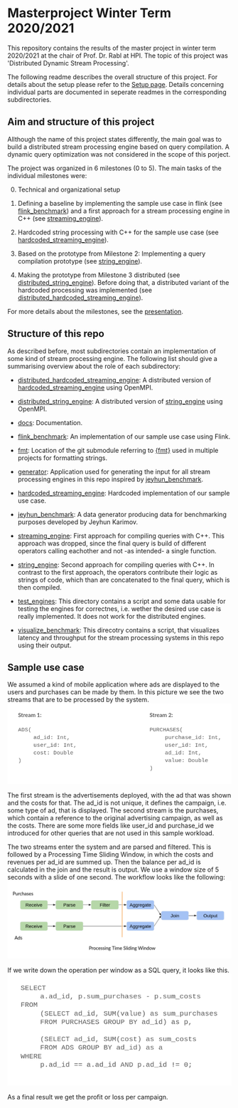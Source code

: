 # Masterproject Winter Term 2020/2021

This repository contains the results of the master project in winter term 2020/2021 at the chair of Prof. Dr. Rabl at HPI.
The topic of this project was 'Distributed Dynamic Stream Processing'.

The following readme describes the overall structure of this project. For details about the setup please refer to the [Setup page](SETUP.md). Details concerning individual parts are documented in seperate readmes in the corresponding subdirectories. 

## Aim and structure of this project

Allthough the name of this project states differently, the main goal was to build a distributed stream processing engine based on query compilation. A dynamic query optimization was not considered in the scope of this porject.

The project was organized in 6 milestones (0 to 5). The main tasks of the individual milestones were:

0. Technical and organizational setup

1. Defining a baseline by implementing the sample use case in flink (see [flink_benchmark](flink_benchmark)) and a first approach for a stream processing engine in C++ (see [streaming_engine](streaming_engine)).

2. Hardcoded string processing with C++ for the sample use case (see [hardcoded_streaming_engine](hardcoded_streaming_engine)).

3. Based on the prototype from Milestone 2: Implementing a query compilation prototype (see [string_engine](string_engine)).

4. Making the prototype from Milestone 3 distributed (see [distributed_string_engine](distributed_string_engine)). Before doing that, a distributed variant of the hardcoded processing was implemented (see [distributed_hardcoded_streaming_engine](distributed_hardcoded_streaming_engine)).

For more details about the milestones, see the [presentation](docs/milestones.pdf).

## Structure of this repo

As described before, most subdirectories contain an implementation of some kind of stream processing engine. The following list should give a summarising overview about the role of each subdirectory:

- [distributed_hardcoded_streaming_engine](distributed_hardcoded_streaming_engine): A distributed version of [hardcoded_streaming_engine](hardcoded_streaming_engine) using OpenMPI.

- [distributed_string_engine](distributed_string_engine): A distributed version of [string_engine](string_engine) using OpenMPI.

- [docs](docs): Documentation.

- [flink_benchmark](flink_benchmark): An implementation of our sample use case using Flink.

- [fmt](fmt): Location of the git submodule referring to [{fmt}](https://github.com/fmtlib/fmt/) used in multiple projects for formatting strings.

- [generator](generator): Application used for generating the input for all stream processing engines in this repo inspired by [jeyhun_benchmark](jeyhun_benchmark).

- [hardcoded_streaming_engine](hardcoded_streaming_engine): Hardcoded implementation of our sample use case.

- [jeyhun_benchmark](jeyhun_benchmark): A data generator producing data for benchmarking purposes developed by Jeyhun Karimov.

- [streaming_engine](streaming_engine): First approach for compiling queries with C++. This approach was dropped, since the final query is build of different operators calling eachother and not -as intended- a single function.

- [string_engine](string_engine): Second approach for compiling queries with C++. In contrast to the first approach, the operators contribute their logic as strings of code, which than are concatenated to the final query, which is then compiled.

- [test_engines](test_engines): This directory contains a script and some data usable for testing the engines for correctnes, i.e. wether the desired use case is really implemented. It does not work for the distributed engines.

- [visualize_benchmark](visualize_benchmark): This direcotry contains a script, that visualizes latency and throughput for the stream processing systems in this repo using their output.

## Sample use case

We assumed a kind of mobile application where ads are displayed to the users and purchases can be made by them.
In this picture we see the two streams that are to be processed by the system.
![input_streams](docs/query1.png)

The first stream is the advertisements deployed, with the ad that was shown and the costs for that. The ad_id is not unique, it defines the campaign, i.e. some type of ad, that is displayed.
The second stream is the purchases, which contain a reference to the original advertising campaign, as well as the costs.
There are some more fields like user_id and purchase_id we introduced for other queries that are not used in this sample workload.

The two streams enter the system and are parsed and filtered.
This is followed by a Processing Time Sliding Window,
in which the costs and revenues per ad_id are summed up.
Then the balance per ad_id is calculated in the join and the result is output.
We use a window size of 5 seconds with a slide of one second.
The workflow looks like the following:
![workflow](docs/query2.png)

If we write down the operation per window as a SQL query, it looks like this.
![sql_query](docs/query3.png)

As a final result we get the profit or loss per campaign.
